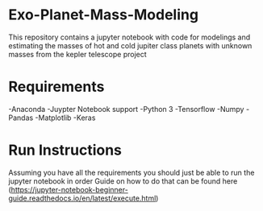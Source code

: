 # Exo-Planet-Mass-Modeling
This repository contains a jupyter notebook with code for modelings and estimating the masses of hot and cold jupiter class planets with unknown masses from the kepler telescope project

# Requirements
-Anaconda
-Juypter Notebook support
-Python 3
-Tensorflow
-Numpy
-Pandas
-Matplotlib
-Keras

# Run Instructions
Assuming you have all the requirements you should just be able to run the jupyter notebook in order
Guide on how to do that can be found here (https://jupyter-notebook-beginner-guide.readthedocs.io/en/latest/execute.html)